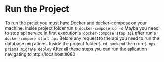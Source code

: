 # Run the Project
To run the projet you must have Docker and docker-compose on your machine.
Inside project folder run ```$ docker-compose up -d```
Maybe you need to stop api service in first execution ```$ docker-compose stop api``` after run ```$ docker-compose start api```
Before any request to the api you need to run the database migrations.
Inside the project folder ```$ cd backend``` then run ```$ npx prisma migrate deploy```
After all these steps you can run the aplication navigating to http://localhost:8080
